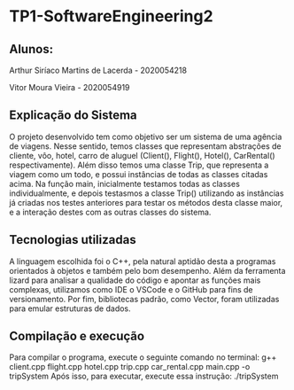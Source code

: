
# TP1-SoftwareEngineering2
## Alunos:
Arthur Siríaco Martins de Lacerda - 2020054218 

Vitor Moura Vieira - 2020054919

## Explicação do Sistema
O projeto desenvolvido tem como objetivo ser um sistema de uma agência de viagens. Nesse sentido, temos classes que representam abstrações de cliente, vôo, hotel, carro de aluguel (Client(), Flight(), Hotel(), CarRental() respectivamente). Além disso temos uma classe Trip, que representa a viagem como um todo, e possui instâncias de todas as classes citadas acima. 
Na função main, inicialmente testamos todas as classes individualmente, e depois testasmos a classe Trip() utilizando as instâncias já criadas nos testes anteriores para testar os métodos desta classe maior, e a interação destes com as outras classes do sistema. 

## Tecnologias utilizadas
A linguagem escolhida foi o C++, pela natural aptidão desta a programas orientados à objetos e também pelo bom desempenho. Além da ferramenta lizard para analisar a qualidade do código e apontar as funções mais complexas, utilizamos como IDE o VSCode e o GitHub para fins de versionamento. Por fim, bibliotecas padrão, como Vector<T>, foram utilizadas para emular estruturas de dados. 

## Compilação e execução
Para compilar o programa, execute o seguinte comando no terminal:
g++ client.cpp flight.cpp hotel.cpp trip.cpp car_rental.cpp main.cpp -o tripSystem
Após isso, para executar, execute essa instrução:
./tripSystem
